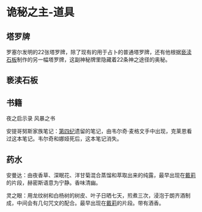 # 诡秘之主-道具

## 塔罗牌

罗塞尔发明的22张塔罗牌，除了现有的用于占卜的普通塔罗牌，还有他根据[亵渎石板](./%E9%81%93%E5%85%B7.md#亵渎石板)制作的另一幅塔罗牌，这副神秘牌里隐藏着22条神之途径的奥秘。

## 亵渎石板

## 书籍

夜之启示录 风暴之书

安提哥努斯家族笔记：[第四纪](./%E6%A6%82%E5%BF%B5.md#众神时代)遗留的笔记，由韦尔奇·麦格文手中出现，克莱恩看过这本笔记。韦尔奇和娜娅死后，这本笔记消失。

## 药水

安曼达：由夜香草、深眠花、洋甘菊混合蒸馏和萃取出来的纯露，最早出现在[戴莉](./%E8%A7%92%E8%89%B2.md#戴莉)的片段，赫密斯语意为宁静。香味清幽。

灵之眼：用龙纹树和白杨树的树皮、叶子日晒七天，煎煮三次，浸泡于朗齐酒制成，中间会有几句咒文的配合。最早出现在[戴莉](./%E8%A7%92%E8%89%B2.md#戴莉)的片段。带有酒香。
